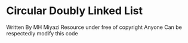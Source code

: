 # Circular Doubly Linked List

 Written By MH Miyazi
 Resource under free of copyright
 Anyone Can be respectedly modify this code
# 
#
